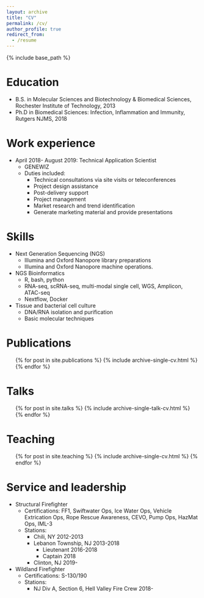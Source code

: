 ```yaml
---
layout: archive
title: "CV"
permalink: /cv/
author_profile: true
redirect_from:
  - /resume
---
```


{% include base_path %}

Education
======
* B.S. in Molecular Sciences and Biotechnology & Biomedical Sciences, Rochester Institute of Technology, 2013
* Ph.D in Biomedical Sciences: Infection, Inflammation and Immunity, Rutgers NJMS, 2018

Work experience
======
* April 2018- August 2019: Technical Application Scientist
  * GENEWIZ
  * Duties included: 
    * Technical consultations via site visits or teleconferences
    * Project design assistance
    * Post-delivery support
    * Project management
    * Market research and trend identification
    * Generate marketing material and provide presentations
  
Skills
======
* Next Generation Sequencing (NGS)
  * Illumina and Oxford Nanopore library preparations
  * Illumina and Oxford Nanopore machine operations. 
* NGS Bioinformatics
  * R, bash, python
  * RNA-seq, scRNA-seq, multi-modal single cell, WGS, Amplicon, ATAC-seq
  * Nextflow, Docker
* Tissue and bacterial cell culture
  * DNA/RNA isolation and purification
  * Basic molecular techniques


Publications
======
  <ul>{% for post in site.publications %}
    {% include archive-single-cv.html %}
  {% endfor %}</ul>
  
Talks
======
  <ul>{% for post in site.talks %}
    {% include archive-single-talk-cv.html %}
  {% endfor %}</ul>
  
Teaching
======
  <ul>{% for post in site.teaching %}
    {% include archive-single-cv.html %}
  {% endfor %}</ul>
  
Service and leadership
======
* Structural Firefighter
  * Certifications: FF1, Swiftwater Ops, Ice Water Ops, Vehicle Extrication Ops, Rope Rescue Awareness, CEVO, Pump Ops, HazMat Ops, IML-3
  * Stations:
    * Chili, NY 2012-2013
    * Lebanon Township, NJ 2013-2018
      * Lieutenant 2016-2018
      * Captain 2018
    * Clinton, NJ 2019-
* Wildland Firefighter
  * Certifications: S-130/190
  * Stations:
    * NJ Div A, Section 6, Hell Valley Fire Crew 2018-

